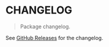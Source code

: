 # CHANGELOG

> Package changelog.

See [GitHub Releases](https://github.com/stdlib-js/napi-argv-complex64/releases) for the changelog.